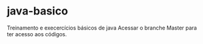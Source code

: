 # java-basico
Treinamento e execercícios básicos de java
Acessar o branche Master para ter acesso aos códigos.
